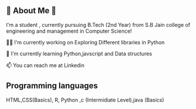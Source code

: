 ## 🚀 About Me 👋
I'm a student , currently pursuing B.Tech (2nd Year) from S.B Jain college of engineering and management in Computer Science!

👩‍💻 I'm currently working on Exploring Different libraries in Python

🧠 I'm currently learning Python,javscript and Data structures

📫 You can reach me at Linkedin

## Programming languages
HTML,CSS(Basics), R, Python ,c (Intermidiate Level),java (Basics)






